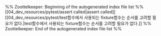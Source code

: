%% Zoottelkeeper: Beginning of the autogenerated index file list  %%
 [[04_dev_resources/pytest/assert called|assert called]]
 [[04_dev_resources/pytest/test함수에서 사용되는 fixture함수는 순서를 고려할 필요가 없다.|test함수에서 사용되는 fixture함수는 순서를 고려할 필요가 없다.]]
%% Zoottelkeeper: End of the autogenerated index file list  %%
